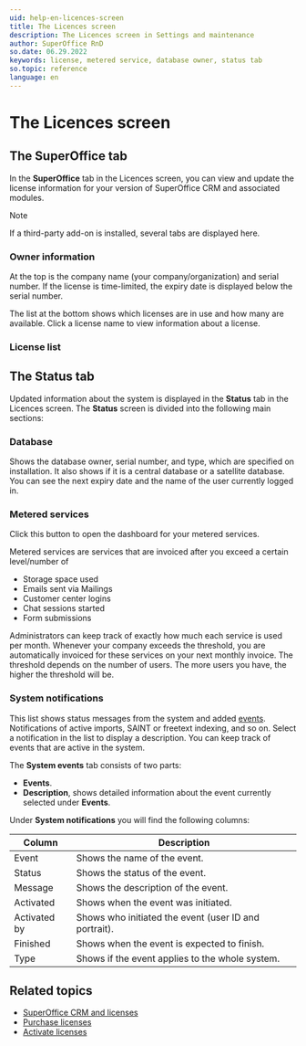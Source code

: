 ```yaml
---
uid: help-en-licences-screen
title: The Licences screen
description: The Licences screen in Settings and maintenance
author: SuperOffice RnD
so.date: 06.29.2022
keywords: license, metered service, database owner, status tab
so.topic: reference
language: en
---
```


# The Licences screen

## The SuperOffice tab

In the **SuperOffice** tab in the Licences screen, you can view and update the license information for your version of SuperOffice CRM and associated modules.

> [!NOTE]
> If a third-party add-on is installed, several tabs are displayed here.

### Owner information

At the top is the company name (your company/organization) and serial number. If the license is time-limited, the expiry date is displayed below the serial number.

The list at the bottom shows which licenses are in use and how many are available. Click a license name to view information about a license.

### License list

## The Status tab

Updated information about the system is displayed in the **Status** tab in the Licences screen. The **Status** screen is divided into the following main sections:

### Database

Shows the database owner, serial number, and type, which are specified on installation. It also shows if it is a central database or a satellite database. You can see the next expiry date and the name of the user currently logged in.

### Metered services

Click this button to open the dashboard for your metered services.

Metered services are services that are invoiced after you exceed a certain level/number of

* Storage space used
* Emails sent via Mailings
* Customer center logins
* Chat sessions started
* Form submissions

Administrators can keep track of exactly how much each service is used per month. Whenever your company exceeds the threshold, you are automatically invoiced for these services on your next monthly invoice. The threshold depends on the number of users. The more users you have, the higher the threshold will be.

### System notifications

This list shows status messages from the system and added [events][1]. Notifications of active imports, SAINT or freetext indexing, and so on. Select a notification in the list to display a description. You can keep track of events that are active in the system.

The **System events** tab consists of two parts:

* **Events**.
* **Description**, shows detailed information about the event currently selected under **Events**.

Under **System notifications** you will find the following columns:

| Column | Description |
|---|---|
| Event | Shows the name of the event. |
| Status | Shows the status of the event. |
| Message | Shows the description of the event. |
| Activated | Shows when the event was initiated. |
| Activated by | Shows who initiated the event (user ID and portrait). |
| Finished | Shows when the event is expected to finish. |
| Type | Shows if the event applies to the whole system. |

## Related topics

* [SuperOffice CRM and licenses][3]
* [Purchase licenses][5]
* [Activate licenses][4]

<!-- Referenced links -->
[1]: ../../../learn/system-events.md
[3]: ../index.md
[4]: ../activate.md
[5]: ../activate.md#buy

<!-- Referenced images -->
